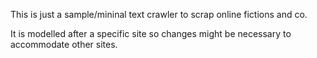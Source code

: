 This is just a sample/mininal text crawler to scrap online fictions and co. 

It is modelled after a specific site so changes might be necessary to accommodate other sites. 